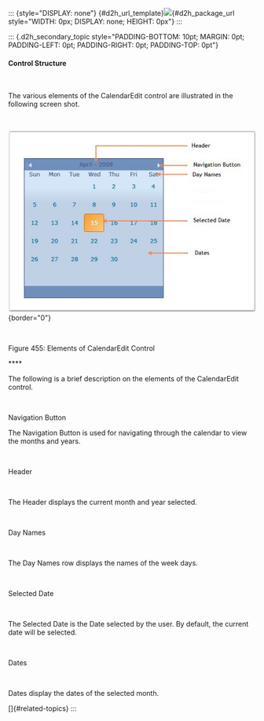 ::: {style="DISPLAY: none"}
[](ms-xhelp:///?Id=d2h_url_template){#d2h_url_template}![](!package_url!){#d2h_package_url style="WIDTH: 0px; DISPLAY: none; HEIGHT: 0px"}
:::

::: {.d2h_secondary_topic style="PADDING-BOTTOM: 10pt; MARGIN: 0pt; PADDING-LEFT: 0pt; PADDING-RIGHT: 0pt; PADDING-TOP: 0pt"}
#### Control Structure

 

The various elements of the CalendarEdit control are illustrated in the following screen shot.

 

![](../ImagesExt/image261_372.jpg){border="0"}

 

Figure 455: Elements of CalendarEdit Control

**** 

The following is a brief description on the elements of the CalendarEdit control.

 

Navigation Button

The Navigation Button is used for navigating through the calendar to view the months and years.

 

Header

 

The Header displays the current month and year selected.

 

Day Names

 

The Day Names row displays the names of the week days.

 

Selected Date

 

The Selected Date is the Date selected by the user. By default, the current date will be selected.

 

Dates

 

Dates display the dates of the selected month.

[]{#related-topics}
:::
